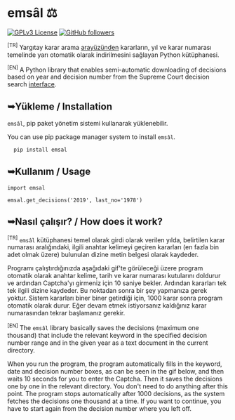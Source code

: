 
# emsâl ⚖︎

[![GPLv3 License](https://img.shields.io/badge/License-GPL%20v3-yellow.svg)](https://choosealicense.com/licenses/gpl-3.0/) [![GitHub followers](https://img.shields.io/github/followers/dgknrsln?style=social)](https://github.com/dgknrsln)

<sup>[TR]</sup> Yargıtay karar arama [arayüzünden](https://karararama.yargitay.gov.tr/YargitayBilgiBankasiIstemciWeb/) kararların, yıl ve karar numarası temelinde yarı otomatik olarak indirilmesini sağlayan Python kütüphanesi.

<sup>[EN]</sup> A Python library that enables semi-automatic downloading of decisions based on year and decision number from the Supreme Court decision search [interface](https://karararama.yargitay.gov.tr/YargitayBilgiBankasiIstemciWeb/).

## ➥Yükleme / Installation

```emsâl```, pip paket yönetim sistemi kullanarak yüklenebilir.

You can use pip package manager system to install ```emsâl```.
```bash 
  pip install emsal
```
  
## ➥Kullanım / Usage

    import emsal

    emsal.get_decisions('2019', last_no='1978')

## ➥Nasıl çalışır? / How does it work?

<sup>[TR]</sup> ```emsâl``` kütüphanesi temel olarak girdi olarak verilen yılda, belirtilen karar numarası aralığındaki, ilgili anahtar kelimeyi geçiren kararları (en fazla bin adet olmak üzere) bulunulan dizine metin belgesi olarak kaydeder.

Programı çalıştırdığınızda aşağıdaki gif'te görüleceği üzere program otomatik olarak anahtar kelime, tarih ve karar numarası kutularını doldurur ve ardından Captcha'yı girmeniz için 10 saniye bekler. Ardından kararları tek tek ilgili dizine kaydeder. Bu noktadan sonra bir şey yapmanıza gerek yoktur. Sistem kararları biner biner getirdiği için, 1000 karar sonra program otomatik olarak durur. Eğer devam etmek istiyorsanız kaldığınız karar numarasından tekrar başlamanız gerekir.

<sup>[EN]</sup> The ```emsâl``` library basically saves the decisions (maximum one thousand) that include the relevant keyword in the specified decision number range and in the given year as a text document in the current directory.

When you run the program, the program automatically fills in the keyword, date and decision number boxes, as can be seen in the gif below, and then waits 10 seconds for you to enter the Captcha. Then it saves the decisions one by one in the relevant directory. You don't need to do anything after this point. The program stops automatically after 1000 decisions, as the system fetches the decisions one thousand at a time. If you want to continue, you have to start again from the decision number where you left off.
